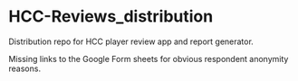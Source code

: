 # HCC-Reviews_distribution
 Distribution repo for HCC player review app and report generator.
 
 Missing links to the Google Form sheets for obvious respondent anonymity reasons.
